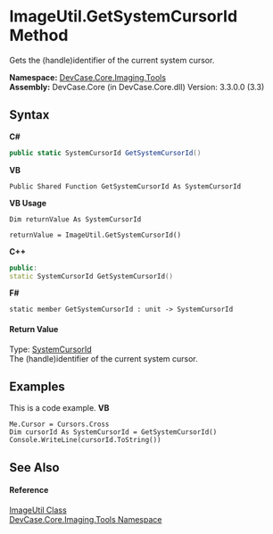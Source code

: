 # ImageUtil.GetSystemCursorId Method 
 

Gets the (handle)identifier of the current system cursor.

**Namespace:**&nbsp;<a href="N_DevCase_Core_Imaging_Tools">DevCase.Core.Imaging.Tools</a><br />**Assembly:**&nbsp;DevCase.Core (in DevCase.Core.dll) Version: 3.3.0.0 (3.3)

## Syntax

**C#**<br />
``` C#
public static SystemCursorId GetSystemCursorId()
```

**VB**<br />
``` VB
Public Shared Function GetSystemCursorId As SystemCursorId
```

**VB Usage**<br />
``` VB Usage
Dim returnValue As SystemCursorId

returnValue = ImageUtil.GetSystemCursorId()
```

**C++**<br />
``` C++
public:
static SystemCursorId GetSystemCursorId()
```

**F#**<br />
``` F#
static member GetSystemCursorId : unit -> SystemCursorId 

```


#### Return Value
Type: <a href="T_DevCase_Core_Imaging_SystemCursorId">SystemCursorId</a><br />The (handle)identifier of the current system cursor.

## Examples
This is a code example. 
**VB**<br />
``` VB
Me.Cursor = Cursors.Cross
Dim cursorId As SystemCursorId = GetSystemCursorId()
Console.WriteLine(cursorId.ToString())
```


## See Also


#### Reference
<a href="T_DevCase_Core_Imaging_Tools_ImageUtil">ImageUtil Class</a><br /><a href="N_DevCase_Core_Imaging_Tools">DevCase.Core.Imaging.Tools Namespace</a><br />